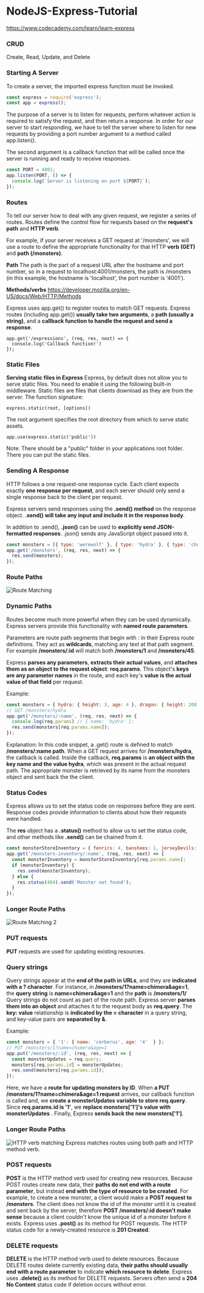 # NodeJS-Express-Tutorial
https://www.codecademy.com/learn/learn-express

### CRUD
Create, Read, Update, and Delete

### Starting A Server
To create a server, the imported express function must be invoked.
```javascript
const express = require('express');
const app = express();
```
The purpose of a server is to listen for requests, perform whatever action is required to satisfy the request, and then return a response.
In order for our server to start responding, we have to tell the server where to listen for new requests by providing a port number argument to a method called app.listen().

The second argument is a callback function that will be called once the server is running and ready to receive responses.
```js
const PORT = 4001;
app.listen(PORT, () => {
  console.log(`Server is listening on port ${PORT}`);
});
```

### Routes
To tell our server how to deal with any given request, we register a series of routes. Routes define the control flow for requests based on the **request's path** and **HTTP verb**.

For example, if your server receives a GET request at '/monsters', we will use a route to define the appropriate functionality for that HTTP **verb (GET)** and **path (/monsters)**.

**Path**
The path is the part of a request URL after the hostname and port number, so in a request to localhost:4001/monsters, the path is /monsters (in this example, the hostname is 'localhost', the port number is '4001').

**Methods/verbs**
https://developer.mozilla.org/en-US/docs/Web/HTTP/Methods

Express uses app.get() to register routes to match GET requests. Express routes (including app.get()) **usually take two arguments**, a **path (usually a string)**, and a **callback function to handle the request and send a response**.
```JS
app.get('/expressions', (req, res, next) => {
  console.log('Callback function!')
});
```

### Static Files
**Serving static files in Express**
Express, by default does not allow you to serve static files. You need to enable it using the following built-in middleware.
Static files are files that clients download as they are from the server.
The function signature:
```JS
express.static(root, [options])
```
The root argument specifies the root directory from which to serve static assets.
```JS
app.use(express.static('public'))
```
Note: There should be a "public" folder in your applications root folder. There you can put the static files.


### Sending A Response
HTTP follows a one request-one response cycle. Each client expects exactly **one response per request**, and each server should only send a single response back to the client per request.

Express servers send responses using the **.send() method** on the response object. **.send() will take any input and include it in the response body**.

In addition to .send(), **.json()** can be used to **explicitly send JSON-formatted responses**. .json() sends any JavaScript object passed into it.

```js
const monsters = [{ type: 'werewolf' }, { type: 'hydra' }, { type: 'chupacabra' }];
app.get('/monsters', (req, res, next) => {
  res.send(monsters);
});
```

### Route Paths
![Route Matching](https://github.com/shafix/NodeJS-Express-Tutorial/blob/master/Route%20matching.PNG)

### Dynamic Paths
Routes become much more powerful when they can be used dynamically. Express servers provide this functionality with **named route parameters**. 

Parameters are route path segments that begin with : in their Express route definitions. They act as **wildcards**, matching any text at that path segment. For example **/monsters/:id** will match both **/monsters/1** and **/monsters/45**.

Express **parses any parameters**, **extracts their actual values**, and **attaches them as an object to the request object**: **req.params**. This object's **keys are any parameter names** in the route, and each key's **value is the actual value of that field** per request.

Example:
```js
const monsters = { hydra: { height: 3, age: 4 }, dragon: { height: 200, age: 350 } };
// GET /monsters/hydra
app.get('/monsters/:name', (req, res, next) => {
  console.log(req.params) // { name: 'hydra' };
  res.send(monsters[req.params.name]);
});
```
Explanation:
In this code snippet, a .get() route is defined to match **/monsters/:name path**. When a GET request arrives for **/monsters/hydra**, the callback is called. Inside the callback, **req.params** is **an object with the key name and the value hydra**, which was present in the actual request path. The appropriate monster is retrieved by its name from the monsters object and sent back the the client.

### Status Codes
Express allows us to set the status code on responses before they are sent. Response codes provide information to clients about how their requests were handled.

The **res** object has a **.status()** method to allow us to set the status code, and other methods like **.send()** can be chained from it.
```js
const monsterStoreInventory = { fenrirs: 4, banshees: 1, jerseyDevils: 4, krakens: 3 };
app.get('/monsters-inventory/:name', (req, res, next) => {
  const monsterInventory = monsterStoreInventory[req.params.name];
  if (monsterInventory) {
    res.send(monsterInventory);
  } else {
    res.status(404).send('Monster not found');
  }
});
```

### Longer Route Paths
![Route Matching 2](https://github.com/shafix/NodeJS-Express-Tutorial/blob/master/Route%20matching%202.PNG)

### PUT requests
**PUT** requests are used for updating existing resources.

### Query strings
Query strings appear at the **end of the path in URLs**, and they are **indicated with a ? character**. For instance, in **/monsters/1?name=chimera&age=1**, the **query string** is **name=chimera&age=1** and the **path** is **/monsters/1/**
Query strings do not count as part of the route path.
Express server **parses them into an object** and attaches it to the request body as **req.query**.
The **key: value** relationship is **indicated by the = character** in a query string, and key-value pairs are **separated by &**.

Example:
```js
const monsters = { '1': { name: 'cerberus', age: '4'  } };
// PUT /monsters/1?name=chimera&age=1
app.put('/monsters/:id', (req, res, next) => {
  const monsterUpdates = req.query;
  monsters[req.params.id] = monsterUpdates;
  res.send(monsters[req.params.id]);
});
```
Here, we have a **route for updating monsters by ID**. When **a PUT /monsters/1?name=chimera&age=1 request** arrives, our callback function is called and, we **create a monsterUpdates variable to store req.query**. Since **req.params.id is '1'**, we **replace monsters['1']'s value with monsterUpdates** . Finally, Express **sends back the new monsters['1']**.

### Longer Route Paths
![HTTP verb matching](https://github.com/shafix/NodeJS-Express-Tutorial/blob/master/Matching%20by%20HTTP%20verb.PNG)
Express matches routes using both path and HTTP method verb.

### POST requests
**POST** is the HTTP method verb used for creating new resources. 
Because POST routes create new data, their **paths do not end with a route parameter**, but instead **end with the type of resource to be created**.
For example, to create a new monster, a client would make a **POST request to /monsters**. The client does not know the id of the monster until it is created and sent back by the server, therefore **POST /monsters/:id doesn't make sense** because a client couldn't know the unique id of a monster before it exists.
Express uses **.post()** as its method for POST requests. 
The HTTP status code for a newly-created resource is **201 Created**.

### DELETE requests
**DELETE** is the HTTP method verb used to delete resources.
Because DELETE routes delete currently existing data, **their paths should usually end with a route parameter** to indicate **which resource to delete**.
Express uses **.delete()** as its method for DELETE requests.
Servers often send a **204 No Content** status code if deletion occurs without error.
